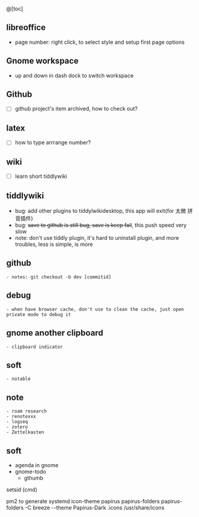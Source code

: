 @[toc]

## libreoffice
  - page number: right click, to select style and setup first page options

## Gnome workspace
  - up and down in dash dock to switch workspace

## Github
  - [ ] github project's item archived, how to check out?


## latex
  - [ ] how to type arrrange number?


## wiki
  - [ ] learn short tiddlywiki


## tiddlywiki
  <!--- [x] how to add ico image for tiddlywiki website(how to add exist ico)-->
  - bug: add other plugins to tiddylwikidesktop, this app will exit(for 太微 拼音插件)
  - bug: ~~save to github is still bug, save is keep fail~~, this push speed very slow
  - note: don't use tiddly plugin, it's hard to uninstall plugin, and more troubles, less is simple, is more


## github
    - notes: git checkout -b dev [commitid]


## debug
    - when have browser cache, don't use to clean the cache, just open private mode to debug it


## gnome another clipboard
    - clipboard indicator


## soft
    - notable

## note
    - roam research
    - renotexxx
    - logseq
    - zotero
    - Zettelkasten


## soft
  - agenda in gnome
  - gnome-todo
      - gthumb


setsid
(cmd)

pm2 to generate systemd
icon-theme papirus
papirus-folders
papirus-folders -C breeze --theme Papirus-Dark
.icons /usr/share/icons
